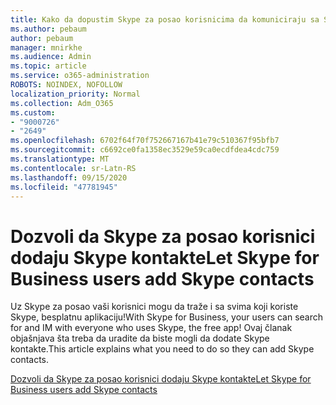 ```yaml
---
title: Kako da dopustim Skype za posao korisnicima da komuniciraju sa Skype korisnicima
ms.author: pebaum
author: pebaum
manager: mnirkhe
ms.audience: Admin
ms.topic: article
ms.service: o365-administration
ROBOTS: NOINDEX, NOFOLLOW
localization_priority: Normal
ms.collection: Adm_O365
ms.custom:
- "9000726"
- "2649"
ms.openlocfilehash: 6702f64f70f752667167b41e79c510367f95bfb7
ms.sourcegitcommit: c6692ce0fa1358ec3529e59ca0ecdfdea4cdc759
ms.translationtype: MT
ms.contentlocale: sr-Latn-RS
ms.lasthandoff: 09/15/2020
ms.locfileid: "47781945"
---
```

# <a name="let-skype-for-business-users-add-skype-contacts"></a><span data-ttu-id="d0fcd-102">Dozvoli da Skype za posao korisnici dodaju Skype kontakte</span><span class="sxs-lookup"><span data-stu-id="d0fcd-102">Let Skype for Business users add Skype contacts</span></span>

<span data-ttu-id="d0fcd-103">Uz Skype za posao vaši korisnici mogu da traže i sa svima koji koriste Skype, besplatnu aplikaciju!</span><span class="sxs-lookup"><span data-stu-id="d0fcd-103">With Skype for Business, your users can search for and IM with everyone who uses Skype, the free app!</span></span> <span data-ttu-id="d0fcd-104">Ovaj članak objašnjava šta treba da uradite da biste mogli da dodate Skype kontakte.</span><span class="sxs-lookup"><span data-stu-id="d0fcd-104">This article explains what you need to do so they can add Skype contacts.</span></span>

[<span data-ttu-id="d0fcd-105">Dozvoli da Skype za posao korisnici dodaju Skype kontakte</span><span class="sxs-lookup"><span data-stu-id="d0fcd-105">Let Skype for Business users add Skype contacts</span></span>](https://docs.microsoft.com/skypeforbusiness/set-up-skype-for-business-online/let-skype-for-business-users-add-skype-contacts)